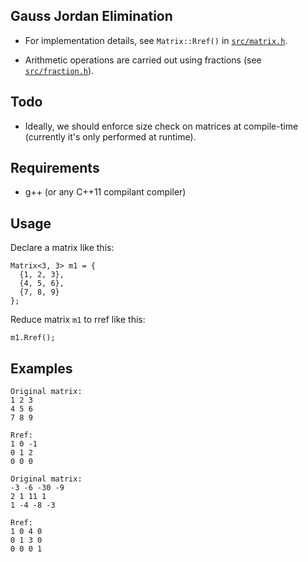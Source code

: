## Gauss Jordan Elimination
* For implementation details, see `Matrix::Rref()` in [`src/matrix.h`](https://github.com/aesophor/UT-LinearAlgebra2020/blob/master/matricks/matrix.h).

* Arithmetic operations are carried out using fractions (see [`src/fraction.h`](https://github.com/aesophor/UT-LinearAlgebra2020/blob/master/matricks/fraction.h)).

## Todo
* Ideally, we should enforce size check on matrices at compile-time (currently it's only performed at runtime).

## Requirements
* g++ (or any C++11 compilant compiler)

## Usage
Declare a matrix like this:
```
Matrix<3, 3> m1 = {
  {1, 2, 3},
  {4, 5, 6},
  {7, 8, 9}
};
```

Reduce matrix `m1` to rref like this:
```
m1.Rref();
```

## Examples
```
Original matrix:
1 2 3
4 5 6
7 8 9

Rref:
1 0 -1
0 1 2
0 0 0
```

```
Original matrix:
-3 -6 -30 -9
2 1 11 1
1 -4 -8 -3

Rref:
1 0 4 0
0 1 3 0
0 0 0 1
```
